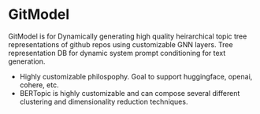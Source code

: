 # GitModel
GitModel is for Dynamically generating high quality heirarchical topic tree representations of github repos using customizable GNN layers. Tree representation DB for dynamic system prompt conditioning for text generation. 
- Highly customizable philospophy. Goal to support huggingface, openai, cohere, etc.
- BERTopic is highly customizable and can compose several different clustering and dimensionality reduction techniques.
